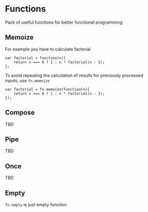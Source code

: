 # Functions

Pack of useful functions for better functional programming.

## Memoize

For example you have to calculate factorial

    var factorial = function(n){
        return n === 0 ? 1 : n * factorial(n - 1);
    };

To avoid repeating the calculation of results for previously processed inputs, use `fn.memoize`

    var factorial = fn.memoize(function(n){
        return n === 0 ? 1 : n * factorial(n - 1);
    });

## Compose

TBD

## Pipe

TBD

## Once

TBD

## Empty

`fn.empty` is just empty function